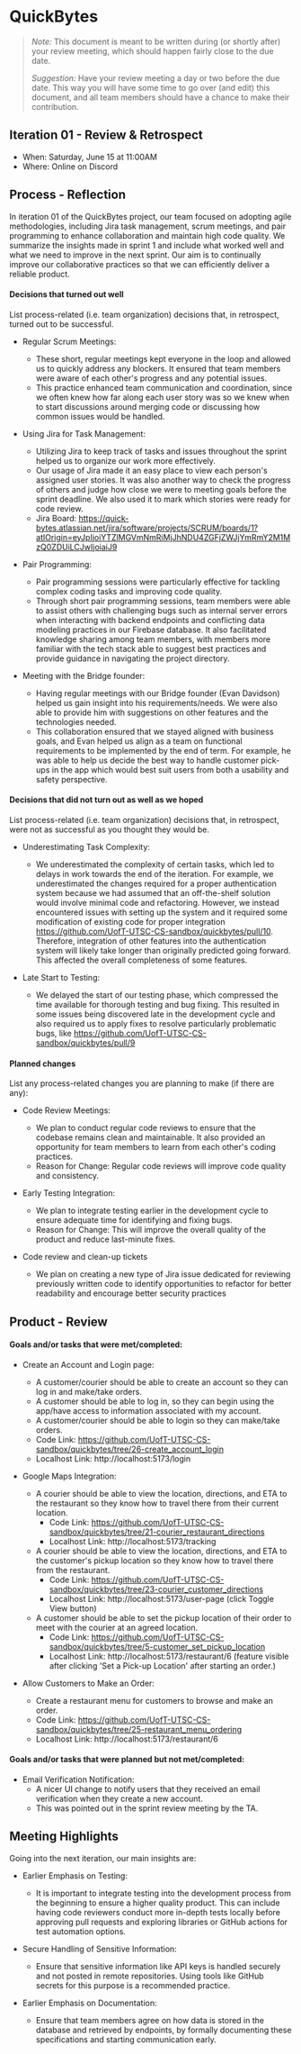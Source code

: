 # QuickBytes

 > _Note:_ This document is meant to be written during (or shortly after) your review meeting, which should happen fairly close to the due date.      
 >      
 > _Suggestion:_ Have your review meeting a day or two before the due date. This way you will have some time to go over (and edit) this document, and all team members should have a chance to make their contribution.

## Iteration 01 - Review & Retrospect

 * When: Saturday, June 15 at 11:00AM
 * Where: Online on Discord

## Process - Reflection

In iteration 01 of the QuickBytes project, our team focused on adopting agile methodologies, including Jira task management, scrum meetings, and pair programming to enhance collaboration and maintain high code quality. We summarize the insights made in sprint 1 and include what worked well and what we need to improve in the next sprint. Our aim is to continually improve our collaborative practices so that we can efficiently deliver a reliable product. 

#### Decisions that turned out well

List process-related (i.e. team organization) decisions that, in retrospect, turned out to be successful.

- Regular Scrum Meetings:
  - These short, regular meetings kept everyone in the loop and allowed us to quickly address any blockers. It ensured that team members were aware of each other's progress and any potential issues.
  - This practice enhanced team communication and coordination, since we often knew how far along each user story was so we knew when to start discussions around merging code or discussing how common issues would be handled.

- Using Jira for Task Management:
  - Utilizing Jira to keep track of tasks and issues throughout the sprint helped us to organize our work more effectively.
  - Our usage of Jira made it an easy place to view each person's assigned user stories. It was also another way to check the progress of others and judge how close we were to meeting goals before the sprint deadline. We also used it to mark which stories were ready for code review.
  - Jira Board: https://quick-bytes.atlassian.net/jira/software/projects/SCRUM/boards/1?atlOrigin=eyJpIjoiYTZlMGVmNmRiMjJhNDU4ZGFjZWJjYmRmY2M1MzQ0ZDUiLCJwIjoiaiJ9 

- Pair Programming:
  - Pair programming sessions were particularly effective for tackling complex coding tasks and improving code quality. 
  - Through short pair programming sessions, team members were able to assist others with challenging bugs such as internal server errors when interacting with backend endpoints and conflicting data modeling practices in our Firebase database. It also facilitated knowledge sharing among team members, with members more familiar with the tech stack able to suggest best practices and provide guidance in navigating the project directory. 

- Meeting with the Bridge founder:
  - Having regular meetings with our Bridge founder (Evan Davidson) helped us gain insight into his requirements/needs. We were also able to provide him with suggestions on other features and the technologies needed.
  - This collaboration ensured that we stayed aligned with business goals, and Evan helped us align as a team on functional requirements to be implemented by the end of term. For example, he was able to help us decide the best way to handle customer pick-ups in the app which would best suit users from both a usability and safety perspective.

#### Decisions that did not turn out as well as we hoped

List process-related (i.e. team organization) decisions that, in retrospect, were not as successful as you thought they would be.

- Underestimating Task Complexity:
  - We underestimated the complexity of certain tasks, which led to delays in work towards the end of the iteration. For example, we underestimated the changes required for a proper authentication system because we had assumed that an off-the-shelf solution would involve minimal code and refactoring. However, we instead encountered issues with setting up the system and it required some modification of existing code for proper integration https://github.com/UofT-UTSC-CS-sandbox/quickbytes/pull/10. Therefore, integration of other features into the authentication system will likely take longer than originally predicted going forward. This affected the overall completeness of some features.

- Late Start to Testing:
  - We delayed the start of our testing phase, which compressed the time available for thorough testing and bug fixing. This resulted in some issues being discovered late in the development cycle and also required us to apply fixes to resolve particularly problematic bugs, like https://github.com/UofT-UTSC-CS-sandbox/quickbytes/pull/9

#### Planned changes

List any process-related changes you are planning to make (if there are any):

- Code Review Meetings:
  - We plan to conduct regular code reviews to ensure that the codebase remains clean and maintainable. It also provided an opportunity for team members to learn from each other's coding practices.
  - Reason for Change: Regular code reviews will improve code quality and consistency.

- Early Testing Integration:
  - We plan to integrate testing earlier in the development cycle to ensure adequate time for identifying and fixing bugs.
  - Reason for Change: This will improve the overall quality of the product and reduce last-minute fixes.

- Code review and clean-up tickets
  - We plan on creating a new type of Jira issue dedicated for reviewing previously written code to identify opportunities to refactor for better readability and encourage better security practices



## Product - Review

#### Goals and/or tasks that were met/completed:

- Create an Account and Login page:
  - A customer/courier should be able to create an account so they can log in and make/take orders.
  - A customer should be able to log in, so they can begin using the app/have access to information associated with my account.
  - A customer/courier should be able to login so they can make/take orders.
  - Code Link: https://github.com/UofT-UTSC-CS-sandbox/quickbytes/tree/26-create_account_login
  - Localhost Link: http://localhost:5173/login

- Google Maps Integration: 
  - A courier should be able to view the location, directions, and ETA to the restaurant so they know how to travel there from their current location.
    - Code Link: https://github.com/UofT-UTSC-CS-sandbox/quickbytes/tree/21-courier_restaurant_directions
    - Localhost Link: http://localhost:5173/tracking
  - A courier should be able to view the location, directions, and ETA to the customer's pickup location so they know how to travel there from the restaurant.
    - Code Link: https://github.com/UofT-UTSC-CS-sandbox/quickbytes/tree/23-courier_customer_directions
    - Localhost Link: http://localhost:5173/user-page (click Toggle View button)
  - A customer should be able to set the pickup location of their order to meet with the courier at an agreed location.
    - Code Link: https://github.com/UofT-UTSC-CS-sandbox/quickbytes/tree/5-customer_set_pickup_location 
    - Localhost Link: http://localhost:5173/restaurant/6 (feature visible after clicking 'Set a Pick-up Location' after starting an order.)

- Allow Customers to Make an Order:
  - Create a restaurant menu for customers to browse and make an order.
  - Code Link: https://github.com/UofT-UTSC-CS-sandbox/quickbytes/tree/25-restaurant_menu_ordering
  - Localhost Link: http://localhost:5173/restaurant/6

#### Goals and/or tasks that were planned but not met/completed:

- Email Verification Notification:
  - A nicer UI change to notify users that they received an email verification when they create a new account.
  - This was pointed out in the sprint review meeting by the TA.

## Meeting Highlights

Going into the next iteration, our main insights are:

- Earlier Emphasis on Testing:
  - It is important to integrate testing into the development process from the beginning to ensure a higher quality product. This can include having code reviewers conduct more in-depth tests locally before approving pull requests and exploring libraries or GitHub actions for test automation options.

- Secure Handling of Sensitive Information:
  - Ensure that sensitive information like API keys is handled securely and not posted in remote repositories. Using tools like GitHub secrets for this purpose is a recommended practice.

- Earlier Emphasis on Documentation:
  - Ensure that team members agree on how data is stored in the database and retrieved by endpoints, by formally documenting these specifications and starting communication early.
